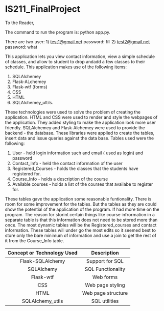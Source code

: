 # IS211_FinalProject
To the Reader,

The command to run the program is:          python app.py.

There are two user: 1) test1@gmail.net password: fill   2) test2@gmail.net password: what

This application lets you view contact information, view a simple schedule of classes, and allow to student to drop andadd a few  classes to their schedule.  This application makes use of the following items:   

1) SQLAlchemey 
2) Flask-ALchemey 
3) Flask-wtf (forms) 
4) CSS 
5) HTML 
6) SQLAlchemey_ultils.  

These technologies were used to solve the problem of creating the application.  HTML and CSS were used to render and style the webpages of the application.  They added styling to make the application look more user friendly.  SQLAlchemey and Flask-Alchemey were used to provide the backend - the database.  These libraries were applied to create the tables, insert data and issue queries against the data base. Tables used were the following:  

1) User - held login information such and email ( used as login) and password
2) Contact_Info - held the contact information of the user
3) Registered_Courses -  holds the classes that the students have registered for.
4) Course_Info - holds a description of the course
5) Available courses - holds a list of the courses that availabe to register for.

These tables gave the application some reasonable funtionality.  There is room for some improvement for the tables.  But the tables as they are could show the potential of the application of the program.  If had more time on the program.  The reason for storint certain things like course infrormation in a separate table is that this information does not need to be stored more than once.  The most dynamic tables will be the Registered_courses and contact information.  These tables will under go the most edits so it seemed best to store only the bare minimum of information and use a join to get the rest of it from the Course_Info table.

 **Concept or Technology Used**|**Description**
:-----:|:-----:
Flask-SQLAlchemy| Support for SQL
SQLAlchemy | SQL Functionality
Flask-wtf | Web forms
CSS | Web page styling
HTML | Web page structure
SQLAlchemy_utils | SQL utilities
